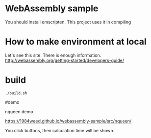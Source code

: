 # WebAssembly sample

You should install emscripten. This project uses it in compiling

# How to make environment at local

Let's see this site. There is enough information.
http://webassembly.org/getting-started/developers-guide/

# build 

```
./build.sh
```

#demo

nqueen demo

https://1984weed.github.io/webassembly-sample/src/nqueen/

You click buttons, then calculation time will be shown.
